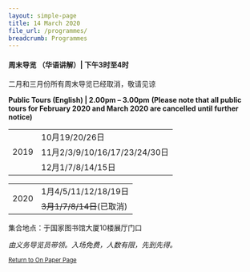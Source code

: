```yaml
---
layout: simple-page
title: 14 March 2020
file_url: /programmes/
breadcrumb: Programmes
---
```

#### 周末导览 （华语讲解）| **下午3时至4时**
二月和三月份所有周末导览已经取消，敬请见谅

<strong>Public Tours (English) | 2.00pm – 3.00pm</strong>
<strong>(Please note that all public tours for February 2020 and March 2020 are cancelled until further notice)</strong>
<table class="custom-table">
  <tr>
    <td rowspan="3">2019</td>
    <td>10月19/20/26日</td>
  </tr>
  <tr>
    <td>11月2/3/9/10/16/17/23/24/30日</td>
  </tr>
  <tr>
    <td>12月1/7/8/14/15日</td>
  </tr>
</table>

<table class="custom-table">
  <tr>
    <td rowspan="2">2020</td>
    <td>1月4/5/11/12/18/19日</td>
  </tr>
  <tr>
    <td><del>3月1/7/8/14日</del>(已取消)</td>
  </tr>
</table>

集合地点：于国家图书馆大厦10楼展厅门口

_由义务导览员带领。入场免费，人数有限，先到先得。_

<small>[Return to On Paper Page](/exhibitions/current-exhibitions/onpaper#tab1)</small>
